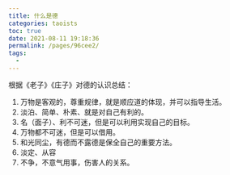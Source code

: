 ```yaml
---
title: 什么是德
categories: taoists
toc: true
date: 2021-08-11 19:18:36
permalink: /pages/96cee2/
tags: 
  - 
---
```




根据《老子》《庄子》对德的认识总结：

1. 万物是客观的，尊重规律，就是顺应道的体现，并可以指导生活。
2. 淡泊、简单、朴素、就是对自己有利的。
3. 名（面子）、利不可迷，但是可以利用实现自己的目标。
4. 万物都不可迷，但是可以借用。
5. 和光同尘，有德而不露德是保全自己的重要方法。
6. 淡定、从容
7. 不争，不意气用事，伤害人的关系。

